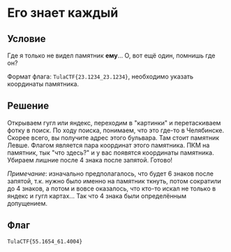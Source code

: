# Его знает каждый

## Условие

Где я только не видел памятник **ему**... О, вот ещё один, помнишь где он?

Формат флага: ```TulaCTF{23.1234_23.1234}```, необходимо указать координаты памятника.


## Решение

Открываем гугл или яндекс, переходим в "картинки" и перетаскиваем фотку в поиск.
По ходу поиска, понимаем, что это где-то в Челябинске. Скорее всего, вы получите адрес этого бульвара.
Там стоит памятник Левше. Флагом является пара координат этого памятника. 
ПКМ на памятник, тык "что здесь?" и у вас появятся координаты памятника. Убираем лишние после 4 знака после запятой. Готово!

*Примечание*: изначально предполагалось, что будет 6 знаков после запятой, т.к. нужно было именно на памятник ткнуть,
потом сократили до 4 знаков, а потом и вовсе оказалось, что кто-то искал не только в яндекс и гугл картах... 
Так что 4 знака были определённым допущением.

## Флаг

```TulaCTF{55.1654_61.4004}```